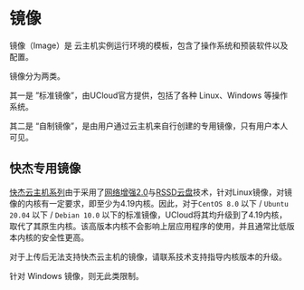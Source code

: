 

# 镜像

镜像（Image）是 云主机实例运行环境的模板，包含了操作系统和预装软件以及配置。

镜像分为两类。

其一是 ”标准镜像”，由UCloud官方提供，包括了各种 Linux、Windows 等操作系统。

其二是 “自制镜像”，是由用户通过云主机来自行创建的专用镜像，只有用户本人可见。

## 快杰专用镜像

[快杰云主机系列](/uhost/introduction/uhost/type_new#机型)由于采用了[网络增强2.0](/uhost/introduction/uhost/feature)与[RSSD云盘](/uhost/introduction/disk#磁盘比对概览)技术，针对Linux镜像，对镜像的内核有一定要求，即至少为4.19内核。因此，对于`CentOS 8.0` 以下 / `Ubuntu 20.04` 以下 / `Debian 10.0` 以下的标准镜像，UCloud将其均升级到了4.19内核，取代了其原生内核。该高版本内核不会影响上层应用程序的使用，并且通常比低版本内核的安全性更高。

对于上传后无法支持快杰云主机的镜像，请联系技术支持指导内核版本的升级。

针对 Windows 镜像，则无此类限制。
